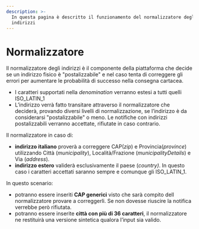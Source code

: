 ```yaml
---
description: >-
  In questa pagina è descritto il funzionamento del normalizzatore degli
  indirizzi
---
```


# Normalizzatore

Il normalizzatore degli indirizzi è il componente della piattaforma che decide se un indirizzo fisico è "postalizzabile" e nel caso tenta di correggere gli errori per aumentare le probabilità di successo nella consegna cartacea.&#x20;

* I caratteri supportati nella _denomination_ verranno estesi a tutti quelli ISO\_LATIN\_1
* L’indirizzo verrà fatto transitare attraverso il normalizzatore che deciderà, provando diversi livelli di normalizzazione, se l’indirizzo è da considerarsi "postalizzabile" o meno. Le notifiche con indirizzi postalizzabili verranno accettate, rifiutate in caso contrario.

Il normalizzatore in caso di:

* **indirizzo italiano** proverà a correggere CAP(_zip_) e Provincia(_province_) utilizzando Città (_municipality_), Località/Frazione (_municipalityDetails_) e Via (_address_).
* **indirizzo estero** validerà esclusivamente il paese (_country)_. In questo caso i caratteri accettati saranno sempre e comunque gli ISO\_LATIN\_1.

In questo scenario:

* potranno essere inseriti **CAP generici** visto che sarà compito dell normalizzatore provare a correggerli. Se non dovesse riuscire la notifica verrebbe però rifiutata.
* potranno essere inserite **città con più di 36 caratteri**, il normalizzatore ne restituirà una versione sintetica qualora l’input sia valido.
